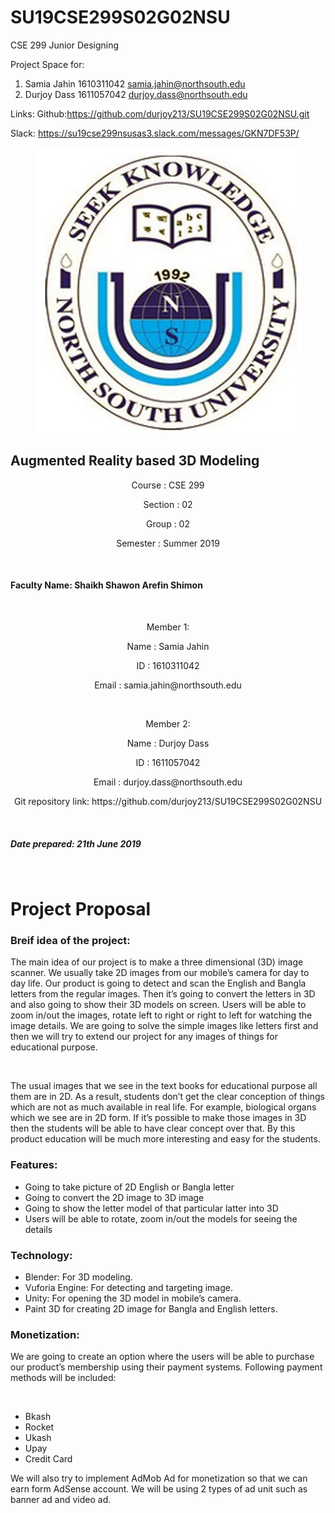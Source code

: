 # SU19CSE299S02G02NSU
CSE 299 Junior Designing

Project Space for:
1. Samia Jahin 1610311042  samia.jahin@northsouth.edu
2. Durjoy Dass 1611057042 durjoy.dass@northsouth.edu

Links: 
Github:https://github.com/durjoy213/SU19CSE299S02G02NSU.git

Slack: https://su19cse299nsusas3.slack.com/messages/GKN7DF53P/

<p align="center">
	<img src="Documentation/logo.jpg">
</p>

<p align="center">
	<h2> Augmented Reality based 3D Modeling </h2>
</p>

<p align="center">Course : CSE 299</p>
  <p align="center"> Section : 02</p>
  <p align="center">Group : 02</p>
 <p align="center"> Semester : Summer 2019
</p>
<br>
<p align="center"><h4>Faculty Name: Shaikh Shawon Arefin Shimon</h4></p>
<br>
<p align="center">Member 1:</p>
<p align="center">Name :  Samia Jahin</p>
<p align="center">ID       :  1610311042</p>
<p align="center">Email  :   samia.jahin@northsouth.edu</p>
<br>
<p align="center">Member 2:</p>
<p align="center">Name :  Durjoy Dass</p>
<p align="center">ID        :  1611057042</p>
<p align="center">Email  :   durjoy.dass@northsouth.edu</p>
 
<p align="center">Git repository link: https://github.com/durjoy213/SU19CSE299S02G02NSU</p>

</p><br>

<p align="center"><h5>Date prepared: 21th June 2019</h5></p>
<br>


<h1>Project Proposal</h1>
<h3>Breif idea of the project:</h3>
<p>The main idea of our project is to make a three dimensional (3D) image scanner. We usually take 2D images from our mobile’s camera for day to day life. Our product is going to detect and scan the English and Bangla letters from the regular images. Then it’s going to convert the letters in 3D and also going to show their 3D models on screen. Users will be able to zoom in/out the images, rotate left to right or right to left for watching the image details. We are going to solve the simple images like letters first and then we will try to extend our project for any images of things for educational purpose.</p><br>

<p>The usual images that we see in the text books for educational purpose all them are in 2D. As a result, students don’t get the clear conception of things which are not as much available in real life. For example, biological organs which we see are in 2D form. If it’s possible to make those images in 3D then the students will be able to have clear concept over that. By this product education will be much more interesting and easy for the students.</p>

<h3>Features:</h3>
<ul>
	<li>Going to take picture of 2D English or Bangla letter</li>
	<li>Going to convert the 2D image to 3D image</li>
	<li>Going to show the letter model of that particular latter into 3D</li>
	<li>Users will be able to rotate, zoom in/out the models for seeing the details</li>
</ul>


<h3>Technology:</h3>
<ul>
	<li>Blender: For 3D modeling.</li>
	<li>Vuforia Engine:  For detecting and targeting image.</li>
	<li>Unity: For opening the 3D model in mobile’s camera.</li>
	<li>Paint 3D for creating 2D image for Bangla and English letters.</li>
</ul>
<h3>Monetization:</h3>
<p>We are going to create an option where the users will be able to purchase our product’s membership using their payment systems. Following payment methods will be included:</p><br>
<ul>
	<li>Bkash</li>
	<li>Rocket</li>
	<li>Ukash</li>
	<li>Upay</li>
	<li>Credit Card</li>
</ul>
<p>We will also try to implement AdMob Ad for monetization so that we can earn form AdSense account. We will be using 2 types of ad unit such as banner ad and video ad.</p>
